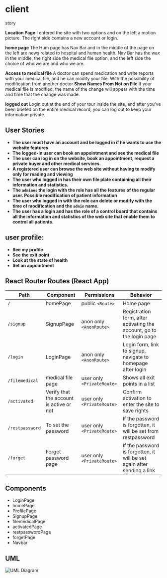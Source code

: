 # client

 story

 **Location Page**
 I entered the site with two options and on the left a motion picture. The right side contains a new account or login.
 
 **home page**
 The Hum page has Nav Bar and in the middle of the page on the left are news related to hospital and human health.
Nav Bar has the wax in the middle, the right side the medical file option, and the left side the choice of who we are and who we are.

**Access to medical file**
A doctor can spend medication and write reports with your medical file, and he can modify your file. With the possibility of modification from another doctor
 **Show Names From Not on File**
 If your medical file is modified, the name of the change will appear with the time and time that the change was made.
 
 **logged out**
 Login out at the end of your tour inside the site, and after you've been briefed on the entire medical record, you can log out to keep your information private.
 
 
 ## User Stories
 
 - **The user must have an account and be logged in if he wants to use the website features**
 - **The logged-in user can book an appointment and see the medical file**
 - **The user can log in on the website, book an appointment, request a private buyer and other medical services.**
 - **A registered user can browse the web site without having to modify only for reading and viewing**
 - **The user who logged in has their own file plate containing all their information and statistics.**
 - **The  `admines` the login with the role has all the features of the regular user. Possible modification of patient information**
 - **The user who logged in with the role can delete or modify with the time of modification and the `admin` name.**
 - **The user has a login and has the role of a control board that contains all the information and statistics of the web site that enable them to control all    patients.**
 
 ## user profile:

- **See my profile**
- **See the exit point**
 - **Look at the state of health**
- **Set an appointment**

## React Router Routes (React App)

| Path             | Component            | Permissions                | Behavior                                                     |
| ---------------- | -------------------- | -------------------------- | ------------------------------------------------------------ |
| `/`              | homePage           | public `<Route>`           | Home page                                                    |
| `/signup`        | SignupPage           |anon only `<AnonRoute>`     |Registration form, after activating the account, go to the login page |
| `/login`         | LoginPage            | anon only `<AnonRoute>`    | Login form, link to signup, navigate to homepage after login |
| `/filemedical`     | medical file page   | user only `<PrivateRoute>` | Shows all exit points in a list                              |
| `/activated` | Verify that the account is active or not   | user only `<PrivateRoute>` | Confirm activation to enter the site to save rights                                         |
| `/restpassword` | To set the password | user only `<PrivateRoute>` | If the password is forgotten, it will be set from restpassword                             |
| `/forget` | Forget password page                  | user only `<PrivateRoute>` | If the password is forgotten, it will be set again after sending a link                                           
## Components

- LoginPage
- homePage
- ProfilePage
- SignupPage
- filemedicalPage
- activatedPage
- restpasswordPage
- forgetPage
- Navbar


## UML
![UML Diagram](https://user-images.githubusercontent.com/92247967/146677090-5669ac00-9a45-4b94-9101-1b53f1111f20.png)
